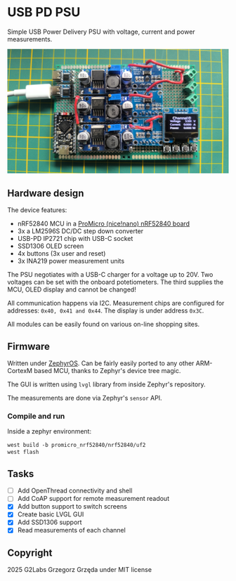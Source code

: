 # USB PD PSU
Simple USB Power Delivery PSU with voltage, current and power measurements.

![board](docs/img/board.jpg)

## Hardware design
The device features:
- nRF52840 MCU in a [ProMicro (nice!nano) nRF52840 board](https://nicekeyboards.com/docs/nice-nano/) 
- 3x a LM2596S DC/DC step down converter
- USB-PD IP2721 chip with USB-C socket
- SSD1306 OLED screen
- 4x buttons (3x user and reset)
- 3x INA219 power measurement units

The PSU negotiates with a USB-C charger for a voltage up to 20V. 
Two voltages can be set with the onboard potetiometers.
The third supplies the MCU, OLED display and cannot be changed!

All communication happens via I2C. Measurement chips are configured for addresses: `0x40, 0x41 and 0x44`. The display is under address `0x3C`.

All modules can be easily found on various on-line shopping sites.

## Firmware
Written under [ZephyrOS](https://docs.zephyrproject.org/latest/index.html). Can be fairly easily ported to any other ARM-CortexM based MCU, thanks to Zephyr's device tree magic.

The GUI is written using `lvgl` library from inside Zephyr's repository.

The measurements are done via Zephyr's `sensor` API.

### Compile and run
Inside a zephyr environment:
```
west build -b promicro_nrf52840/nrf52840/uf2
west flash
```

## Tasks
- [ ] Add OpenThread connectivity and shell
- [ ] Add CoAP support for remote measurement readout
- [x] Add button support to switch screens
- [x] Create basic LVGL GUI
- [x] Add SSD1306 support
- [x] Read measurements of each channel

## Copyright
2025 G2Labs Grzegorz Grzęda under MIT license